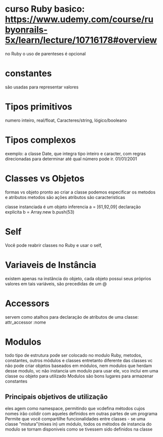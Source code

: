 # curso Ruby basico: https://www.udemy.com/course/rubyonrails-5x/learn/lecture/10716178#overview
no Ruby o uso de parenteses é opcional

# constantes
são usadas para representar valores

# Tipos primitivos
numero inteiro, real/float, Caracteres/string, lógico/booleano

# Tipos complexos
exemplo: a classe Date, que integra tipo inteiro e caracter, com regras direcionadas para determinar até qual número pode ir. 01/01/2001

# Classes vs Objetos
formas vs objeto pronto
ao criar a classe podemos especificar os metodos e atributos
metodos são ações
atributos são caracteristicas

classe instanciada é um objeto
inferencia
a = [61,92,09]
declaração explicita
b = Array.new
b.push(53)

# Self
Você pode reabrir classes no Ruby e usar o self,

# Variaveis de Instância
existem apenas na instância do objeto, cada objeto possui seus próprios valores em tais variáveis, são precedidas de um @

# Accessors
servem como atalhos para declaração de atributos de uma classe: attr_accessor :nome

# Modulos
todo tipo de estrutura pode ser colocado no modulo Ruby, metodos, constantes, outros módulos e classes
entretanto diferente das classes vc não pode criar objetos baseados em módulos, nem modulos que herdam desse modulo, vc não instancia um modulo para usar ele, vco inclui em uma classe ou objeto para utilizado
Modulos são bons lugares para armazenar constantes
## Principais objetivos de utilização
eles agem como namespace, permitindo que vcdefina métodos cujos nomes irão colidir com aqueles definidos em outras partes de um programa
Permite que você compartilhe funcionalidades entre classes - se uma classe "mistura"(mixes in) um módulo, todos os métodos de instancia do modulo se tornam disponiveis como se tivessem sido definidos na classe





